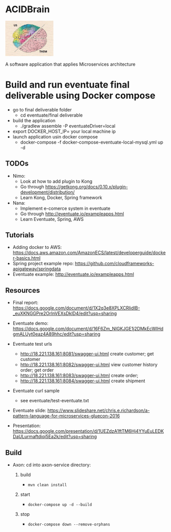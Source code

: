 # ACIDBrain

<p style="align: center">
    <img src="assets/README-263fd.png" width=30%></img>
</p>

A software application that applies Microservices architecture

# Build and run eventuate final deliverable using Docker compose
- go to final deliverable folder
    - cd eventuate/final deliverable
- build the application
    - ./gradlew assemble -P eventuateDriver=local
- export DOCKER_HOST_IP= your local machine ip
- launch application usin docker compose
    - docker-compose -f docker-compose-eventuate-local-mysql.yml up -d
## TODOs

- Nimo:
    - Look at how to add plugin to Kong
    - Go through https://getkong.org/docs/0.10.x/plugin-development/distribution/
    - Learn Kong, Docker, Spring framework
- Nana:
    - Implement e-comerce system in eventuate
    - Go through http://eventuate.io/exampleapps.html
    - Learn Eventuate, Spring, AWS

## Tutorials

- Adding docker to AWS: https://docs.aws.amazon.com/AmazonECS/latest/developerguide/docker-basics.html
- Spring project example repo: https://github.com/cloudframeworks-apigateway/springdata
- Eventuate example: http://eventuate.io/exampleapps.html

## Resources

- Final report:  https://docs.google.com/document/d/1X2q3e8XPLXCRlidIB-_euXKNGGPre2OrInVEXsDklD4/edit?usp=sharing

- Eventuate demo:
https://docs.google.com/document/d/16F6Zm_NIGKJGE1j2DMkEcWIHdgmALUyt0eaz4A89hhc/edit?usp=sharing

- Eventuate test urls
    - http://18.221.138.161:8081/swagger-ui.html create customer; get customer
    - http://18.221.138.161:8082/swagger-ui.html view customer history order; get order
    - http://18.221.138.161:8083/swagger-ui.html create order;
    - http://18.221.138.161:8084/swagger-ui.html create shipment
- Eventuate curl sample
    - see eventuate/test-eventuate.txt

- Eventuate slide:
https://www.slideshare.net/chris.e.richardson/a-pattern-language-for-microservices-gluecon-2016
- Presentation: https://docs.google.com/presentation/d/1UEZdzA1ftTM6Hj4YYuEuLEDKDaULurmaftdiqi5Ea2k/edit?usp=sharing

## Build
- Axon:
  cd into axon-service directory:
    1. build
        * `mvn clean install`

    2. start
        * `docker-compose up -d --build`
        
    3. stop
        * `docker-compose down --remove-orphans`
